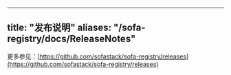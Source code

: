 
---
title: "发布说明"
aliases: "/sofa-registry/docs/ReleaseNotes"
---


更多参见：[https://github.com/sofastack/sofa-registry/releases](https://github.com/sofastack/sofa-registry/releases)
